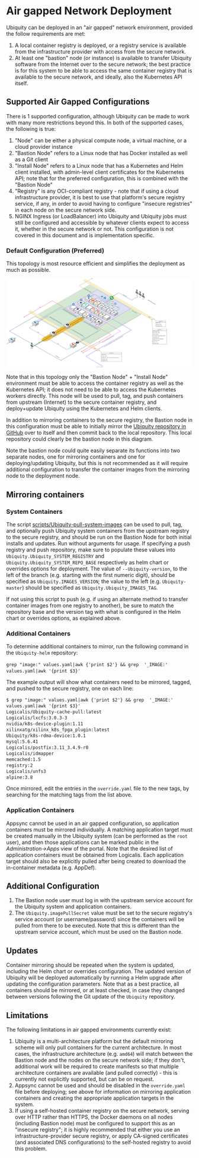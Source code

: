 # Air gapped Network Deployment

Ubiquity can be deployed in an "air gapped" network environment, provided the follow requirements are met:
1. A local container registry is deployed, or a registry service is available from the infrastructure provider with access from the secure network.
2. At least one "bastion" node (or instance) is available to transfer Ubiquity software from the Internet over to the secure network; the best practice is for this system to be able to access the same container registry that is available to the secure network, and ideally, also the Kubernetes API itself.

## Supported Air Gapped Configurations

There is 1 supported configuration, although Ubiquity can be made to work with many more restrictions beyond this.  In both of the supported cases, the following is true:
1. "Node" can be either a physical compute node, a virtual machine, or a cloud provider instance
2. "Bastion Node" refers to a Linux node that has Docker installed as well as a Git client
3. "Install Node" refers to a Linux node that has a Kubernetes and Helm client installed, with admin-level client certificates for the Kubernetes API; note that for the preferred configuration, this is combined with the "Bastion Node"
4. "Registry" is any OCI-compliant registry - note that if using a cloud infrastructure provider, it is best to use that platform's secure registry service, if any, in order to avoid having to configure "insecure registries" in each node on the secure network side.
5. NGINX Ingress (or LoadBalancer) into Ubiquity and Ubiquity jobs must still be configured and accessible by whatever clients expect to access it, whether in the secure network or not.  This configuration is not covered in this document and is implementation specific.

### Default Configuration (Preferred)

This topology is most resource efficient and simplifies the deployment as much as possible.

![Preferred Secure Network Configuration](secure_env.svg)

Note that in this topology only the "Bastion Node" + "Install Node" environment must be able to access the container registry as well as the Kubernetes API; it does not need to be able to access the Kubernetes workers directly.  This node will be used to pull, tag, and push containers from upstream (Internet) to the secure container registry, and deploy+update Ubiquity using the Kubernetes and Helm clients.

In addition to mirroring containers to the secure registry, the Bastion node in this configuration must be able to initially mirror the [Ubiquity repository in GitHub](https://github.com/logicalisuki/ubiquity-open) over to itself and then commit back to the local repository. This local repository could clearly be the bastion node in this diagram.

Note the bastion node could quite easily separate its functions into two separate nodes, one for mirroring containers and one for deploying/updating Ubiquity, but this is not recommended as it will require additional configuration to transfer the container images from the mirroring node to the deployment node.

## Mirroring containers

### System Containers

The script [scripts/Ubiquity-pull-system-images](scripts/Ubiquity-pull-system-images) can be used to pull, tag, and optionally push Ubiquity system containers from the upstream registry to the secure registry, and should be run on the Bastion Node for both initial installs and updates.  Run without arguments for usage.  If specifying a push registry and push repository, make sure to populate these values into `Ubiquity.Ubiquity_SYSTEM_REGISTRY` and `Ubiquity.Ubiquity_SYSTEM_REPO_BASE` respectively as helm chart or overrides options for deployment.  The value of `--Ubiquity-version`, to the left of the branch (e.g. starting with the first numeric digit), should be specified as `Ubiquity.IMAGES_VERSION`; the value to the left (e.g. `Ubiquity-master`) should be specified as `Ubiquity.Ubiquity_IMAGES_TAG`.

If not using this script to push (e.g. if using an alternate method to transfer container images from one registry to another), be sure to match the repository base and the version tag with what is configured in the Helm chart or overrides options, as explained above.

### Additional Containers

To determine additional containers to mirror, run the following command in the `Ubiquity-helm` repository:

```grep "image:" values.yaml|awk {'print $2'} && grep  '_IMAGE:' values.yaml|awk '{print $3}'```

The example output will show what containers need to be mirrored, tagged, and pushed to the secure registry, one on each line:

```
$ grep "image:" values.yaml|awk {'print $2'} && grep  '_IMAGE:' values.yaml|awk '{print $3}'
Logicalis/Ubiquity-cache-pull:latest
Logicalis/lxcfs:3.0.3-3
nvidia/k8s-device-plugin:1.11
xilinxatg/xilinx_k8s_fpga_plugin:latest
Ubiquity/k8s-rdma-device:1.0.1
mysql:5.6.41
Logicalis/postfix:3.11_3.4.9-r0
Logicalis/idmapper
memcached:1.5
registry:2
Logicalis/unfs3
alpine:3.8
```

Once mirrored, edit the entries in the `override.yaml` file to the new tags, by searching for the matching tags from the list above.

### Application Containers

Appsync cannot be used in an air gapped configuration, so application containers must be mirrored individually.  A matching application target must be created manually in the Ubiquity system (can be performed as the `root` user), and then those applications can be marked public in the *Administration->Apps* view of the portal.  Note that the desired list of application containers must be obtained from Logicalis.  Each application target should also be explicitly pulled after being created to download the in-container metadata (e.g. AppDef).

## Additional Configuration

1. The Bastion node user must log in with the upstream service account for the Ubiquity system and application containers.
2. The `Ubiquity.imagePullSecret` value must be set to the secure registry's service account (or username/password) since the containers will be pulled from there to be executed.  Note that this is different than the upstream service account, which must be used on the Bastion node.

## Updates

Container mirroring should be repeated when the system is updated, including the Helm chart or overrides configuration.  The updated version of Ubiquity will be deployed automatically by running a Helm upgrade after updating the configuration parameters.  Note that as a best practice, all containers should be mirrored, or at least checked, in case they changed between versions following the Git update of the `Ubiquity` repository.

## Limitations

The following limitations in air gapped environments currently exist:
1. Ubiquity is a multi-architecture platform but the default mirroring scheme will only pull containers for the current architecture.  In most cases, the infrastructure architecture (e.g. `amd64`) will match between the Bastion node and the nodes on the secure network side; if they don't, additional work will be required to create manifests so that multiple architecture containers are available (and pulled correctly) - this is currently not explicitly supported, but can be on request.
2. Appsync cannot be used and should be disabled in the `override.yaml` file before deploying; see above for information on mirroring application containers and creating the appropriate application targets in the system.
3. If using a self-hosted container registry on the secure network, serving over HTTP rather than HTTPS, the Docker daemons on all nodes (including Bastion node) must be configured to support this as an "insecure registry"; it is highly recommended that either you use an infrastructure-provider secure registry, or apply CA-signed certificates (and associated DNS configurations) to the self-hosted registry to avoid this problem.